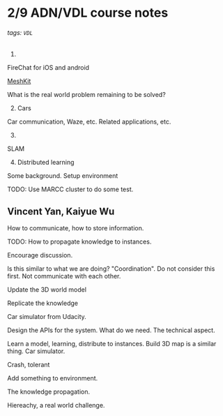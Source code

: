 # 2/9 ADN/VDL course notes

###### tags: `VDL`

1. 
FireChat for iOS and android

[MeshKit](https://www.opengarden.com/meshkit.html)

What is the real world problem remaining to be solved?

2. Cars

Car communication, Waze, etc. Related applications, etc.

3.
SLAM


4. Distributed learning

Some background.
Setup environment

TODO: Use MARCC cluster to do some test.


## Vincent Yan, Kaiyue Wu

How to communicate, how to store information.

TODO: How to propagate knowledge to instances.

Encourage discussion.

Is this similar to what we are doing? "Coordination". Do not consider this first. Not communicate with each other.

Update the 3D world model

Replicate the knowledge

Car simulator from Udacity.

Design the APIs for the system. What do we need. The technical aspect.


Learn a model, learning, distribute to instances. Build 3D map is a similar thing. Car simulator.


Crash, tolerant

Add something to environment.

The knowledge propagation.

Hiereachy, a real world challenge.